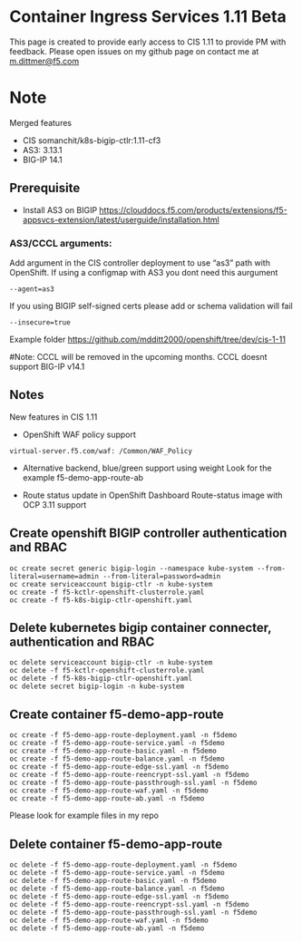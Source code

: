 # Container Ingress Services 1.11 Beta

This page is created to provide early access to CIS 1.11 to provide PM with feedback. Please open issues on my github page on contact me at m.dittmer@f5.com

# Note

Merged features

* CIS somanchit/k8s-bigip-ctlr:1.11-cf3
* AS3: 3.13.1
* BIG-IP 14.1

## Prerequisite 
 
* Install AS3 on BIGIP
https://clouddocs.f5.com/products/extensions/f5-appsvcs-extension/latest/userguide/installation.html

### AS3/CCCL arguments:

Add argument in the CIS controller deployment to use “as3” path with OpenShift. If using a configmap with AS3 you dont need this aurgument
 ```
 --agent=as3
```
If you using BIGIP self-signed certs please add or schema validation will fail
 ```
 --insecure=true
```
Example folder https://github.com/mdditt2000/openshift/tree/dev/cis-1-11

#Note: CCCL will be removed in the upcoming months. CCCL doesnt support BIG-IP v14.1

## Notes

New features in CIS 1.11

* OpenShift WAF policy support
```
virtual-server.f5.com/waf: /Common/WAF_Policy
``` 

* Alternative backend, blue/green support using weight
Look for the example f5-demo-app-route-ab

* Route status update in OpenShift Dashboard
Route-status image with OCP 3.11 support

## Create openshift BIGIP controller authentication and RBAC
```
oc create secret generic bigip-login --namespace kube-system --from-literal=username=admin --from-literal=password=admin
oc create serviceaccount bigip-ctlr -n kube-system
oc create -f f5-kctlr-openshift-clusterrole.yaml
oc create -f f5-k8s-bigip-ctlr-openshift.yaml
```
## Delete kubernetes bigip container connecter, authentication and RBAC
```
oc delete serviceaccount bigip-ctlr -n kube-system
oc delete -f f5-kctlr-openshift-clusterrole.yaml
oc delete -f f5-k8s-bigip-ctlr-openshift.yaml
oc delete secret bigip-login -n kube-system
```
## Create container f5-demo-app-route
```
oc create -f f5-demo-app-route-deployment.yaml -n f5demo
oc create -f f5-demo-app-route-service.yaml -n f5demo
oc create -f f5-demo-app-route-basic.yaml -n f5demo
oc create -f f5-demo-app-route-balance.yaml -n f5demo
oc create -f f5-demo-app-route-edge-ssl.yaml -n f5demo
oc create -f f5-demo-app-route-reencrypt-ssl.yaml -n f5demo
oc create -f f5-demo-app-route-passthrough-ssl.yaml -n f5demo
oc create -f f5-demo-app-route-waf.yaml -n f5demo
oc create -f f5-demo-app-route-ab.yaml -n f5demo
```
Please look for example files in my repo

## Delete container f5-demo-app-route
```
oc delete -f f5-demo-app-route-deployment.yaml -n f5demo
oc delete -f f5-demo-app-route-service.yaml -n f5demo
oc delete -f f5-demo-app-route-basic.yaml -n f5demo
oc delete -f f5-demo-app-route-balance.yaml -n f5demo
oc delete -f f5-demo-app-route-edge-ssl.yaml -n f5demo
oc delete -f f5-demo-app-route-reencrypt-ssl.yaml -n f5demo
oc delete -f f5-demo-app-route-passthrough-ssl.yaml -n f5demo
oc delete -f f5-demo-app-route-waf.yaml -n f5demo
oc delete -f f5-demo-app-route-ab.yaml -n f5demo
```